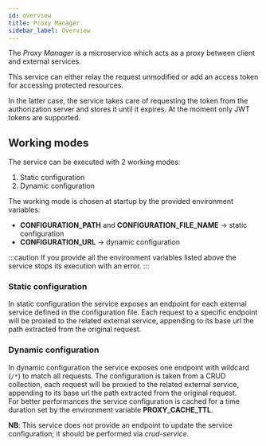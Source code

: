 ```yaml
---
id: overview
title: Proxy Manager
sidebar_label: Overview
---
```


<!--
WARNING: this file was automatically generated by Mia-Platform Doc Aggregator.
DO NOT MODIFY IT BY HAND.
Instead, modify the source file and run the aggregator to regenerate this file.
-->

The _Proxy Manager_ is a microservice which acts as a proxy between client and external services.

This service can either relay the request unmodified or add an access token for accessing protected resources.

In the latter case, the service takes care of requesting the token from the authorization server and stores it until it expires. At the moment only JWT tokens are supported.

## Working modes

The service can be executed with 2 working modes:
1. Static configuration
2. Dynamic configuration

The working mode is chosen at startup by the provided environment variables:
- **CONFIGURATION_PATH** and **CONFIGURATION_FILE_NAME** &rarr; static configuration
- **CONFIGURATION_URL** &rarr; dynamic configuration

:::caution
If you provide all the environment variables listed above the service stops its execution with an error.
:::

### Static configuration

In static configuration the service exposes an endpoint for each external service defined in the configuration file. Each request to a specific endpoint will be proxied to the related external service, appending to its base url the path extracted from the original request.

### Dynamic configuration

In dynamic configuration the service exposes one endpoint with wildcard (`/*`) to match all requests. The configuration is taken from a CRUD collection, each request will be proxied to the related external service, appending to its base url the path extracted from the original request.  
For better performances the service configuration is cached for a time duration set by the environment variable **PROXY_CACHE_TTL**.

**NB**: This service does not provide an endpoint to update the service configuration; it should be performed via *crud-service*.
